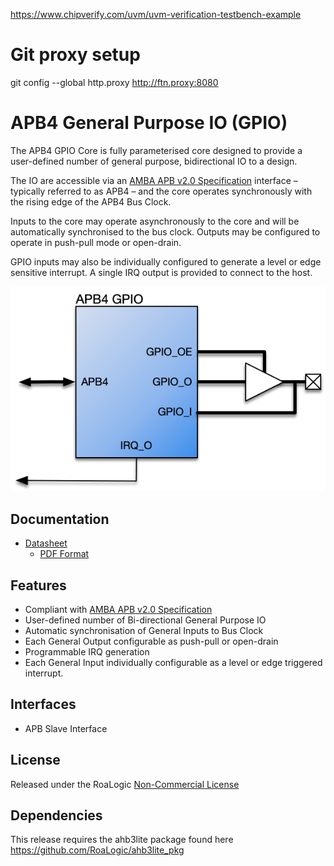 https://www.chipverify.com/uvm/uvm-verification-testbench-example

# Git proxy setup
git config --global http.proxy http://ftn.proxy:8080

# APB4 General Purpose IO (GPIO)

The APB4 GPIO Core is fully parameterised core designed to provide a user-defined number of general purpose, bidirectional IO to a design.

The IO are accessible via an [AMBA APB v2.0 Specification](http://infocenter.arm.com/help/topic/com.arm.doc.ihi0024c/index.html) interface – typically referred to as APB4 – and the core operates synchronously with the rising edge of the APB4 Bus Clock.

Inputs to the core may operate asynchronously to the core and will be automatically synchronised to the bus clock. Outputs may be configured to operate in push-pull mode or open-drain.

GPIO inputs may also be individually configured to generate a level or edge sensitive interrupt. A single IRQ output is provided to connect to the host.

![apb4-gpio-sys](assets/img/apb4-gpio-sys.png)

## Documentation
- [Datasheet](DATASHEET.md)
  - [PDF Format](docs/apb4_gpio_datasheet.pdf)

## Features

- Compliant with [AMBA APB v2.0 Specification](http://infocenter.arm.com/help/topic/com.arm.doc.ihi0024c/index.html)
- User-defined number of Bi-directional General Purpose IO
- Automatic synchronisation of General Inputs to Bus Clock
- Each General Output configurable as push-pull or open-drain
- Programmable IRQ generation
- Each General Input individually configurable as a level or edge triggered interrupt.

## Interfaces

- APB Slave Interface

## License

Released under the RoaLogic [Non-Commercial License](/LICENSE.md)

## Dependencies

This release requires the ahb3lite package found here https://github.com/RoaLogic/ahb3lite_pkg
